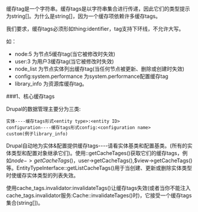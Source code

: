 缓存tag是一个字符串。缓存tags是以字符串集合进行传递，因此它们的类型提示为string[]。为什么是string[]，因为一个缓存项依赖许多缓存tags。

我们要求，缓存tags必须形如thing:identifier，tag支持下环线，不允许大写。

如：
* node:5 为节点5缓存tag(当它被修改时失效)
* user:3 为用户3缓存tag(当它被修改时失效)
* node_list 为节点实体列出缓存tag(当任何节点被更新、删除或创建时失效)
* config:system.performance 为system.performance配置缓存tag
* library_info 为资源库缓存tag。

###1、核心缓存tags

Drupal的数据管理主要分为三类:

    实体----缓存tags形式<entity type>:<entity ID>
    configuration----缓存tags形式config:<configuration name>
    custom(例子library_info)

Drupal自动地为实体&配置提供缓存tags----请看实体基类和配置基类。(所有的实体类型和配置对象继承它们)。使用::getCacheTages()获取它们的缓存tags，例如$node->getCacheTags()，$user->getCacheTags(),$view->getCacheTags()等。EntityTypeInterface::getListCacheTags()用于当创建、更新或删除实体类型时使缓存实体类型的列表失效。

使用cache_tags.invalidator:invalidateTags()让缓存tags失效(或者当你不能注入cache_tags.invalidator服务:Cache::invalidateTages()时)，它接受一个缓存tags集合(string[])。